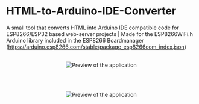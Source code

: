 # HTML-to-Arduino-IDE-Converter
A small tool that converts HTML into Arduino IDE compatible code for ESP8266/ESP32 based web-server projects | Made for the ESP8266WiFi.h Arduino library included in the ESP8266 Boardmanager (https://arduino.esp8266.com/stable/package_esp8266com_index.json)
<br></br>
<p align="center"><img alt="Preview of the application" src="https://github.com/Wombat21Coding/HTML-to-Arduino-IDE-Converter/blob/c984c723705ab7694ef71d963e522ba1a5e3b441/windows_application_preview.PNG.PNG"></p>
<br></br>
<p align="center"><img alt="Preview of the application" src="https://github.com/Wombat21Coding/HTML-to-Arduino-IDE-Converter/blob/69f3cf97e0927b62d71bbc7296b892f4203a76b4/windows_application_preview_code.PNG.PNG"></p>
